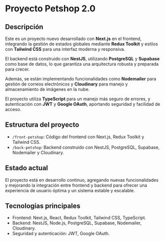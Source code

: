 
# Proyecto Petshop 2.0

## Descripción

Este es un proyecto nuevo desarrollado con **Next.js** en el frontend, integrando la gestión de estados globales mediante **Redux Toolkit** y estilos con **Tailwind CSS** para una interfaz moderna y responsiva.

El backend está construido con **NestJS**, utilizando **PostgreSQL** y **Supabase** como base de datos, lo que garantiza una arquitectura robusta y preparada para crecer.

Además, se están implementando funcionalidades como **Nodemailer** para gestión de correos electrónicos y **Cloudinary** para manejo y almacenamiento de imágenes en la nube.

El proyecto utiliza **TypeScript** para un manejo más seguro de errores, y autenticación con **JWT** y **Google OAuth**, aportando seguridad y facilidad de acceso.

## Estructura del proyecto

- `/front-petshop`: Código del frontend con Next.js, Redux Toolkit y Tailwind CSS.
- `/back-petshop`: Backend construido con NestJS, PostgreSQL, Supabase, Nodemailer y Cloudinary.

## Estado actual

El proyecto está en desarrollo continuo, agregando nuevas funcionalidades y mejorando la integración entre frontend y backend para ofrecer una experiencia de usuario óptima y un sistema estable y escalable.

## Tecnologías principales

- Frontend: Next.js, React, Redux Toolkit, Tailwind CSS, TypeScript.
- Backend: NestJS, Node.js, PostgreSQL, Supabase, Nodemailer, Cloudinary.
- Seguridad y autenticación: JWT, Google OAuth.

